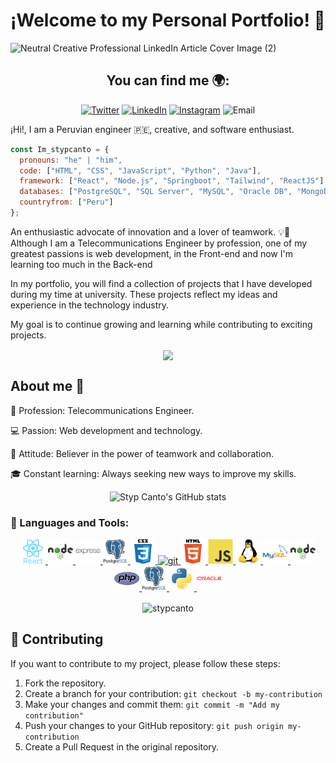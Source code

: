 <div align="center">
  <h1>¡Welcome to my Personal Portfolio! 👋</h1>
</div>

![Neutral Creative Professional LinkedIn Article Cover Image (2)](https://github.com/stypcanto/stypcanto/assets/80213508/05e6cce0-40c5-48b2-8336-d891b4f976c3)




<div align="center">
  <h2>You can find me 🌍:</h2>
  
  [![Twitter](https://img.shields.io/badge/-Twitter-1DA1F2?style=flat&logo=twitter&logoColor=white)](https://twitter.com/stypcanto) [![LinkedIn](https://img.shields.io/badge/-LinkedIn-0077B5?style=flat&logo=linkedin&logoColor=white)](https://www.linkedin.com/in/stypcanto/) [![Instagram](https://img.shields.io/badge/-Instagram-E4405F?style=flat&logo=instagram&logoColor=white)](https://www.instagram.com/ing.styp.canto/) ![Email](https://img.shields.io/badge/Email-styp611%40outlook.com-red)
</div>



¡Hi!, I am a Peruvian engineer 🇵🇪, creative, and software enthusiast.

```javascript
const Im_stypcanto = {
  pronouns: "he" | "him",
  code: ["HTML", "CSS", "JavaScript", "Python", "Java"],
  framework: ["React", "Node.js", "Springboot", "Tailwind", "ReactJS"],
  databases: ["PostgreSQL", "SQL Server", "MySQL", "Oracle DB", "MongoDB"],
  countryfrom: ["Peru"]
};
```

An enthusiastic advocate of innovation and a lover of teamwork. 💡🤝 Although I am a Telecommunications Engineer by profession, one of my greatest passions is web development,  in the Front-end and now I'm learning too much in the Back-end

In my portfolio, you will find a collection of projects that I have developed during my time at university. These projects reflect my ideas and experience in the technology industry.

My goal is to continue growing and learning while contributing to exciting projects.




<div align="center">
  <a href="https://github.com/stypcanto/github-readme-stats">
    <img align="center" src="https://github-readme-stats.vercel.app/api/top-langs/?username=stypcanto" />
  </a>
</div>


## About me 🚀

💼 Profession: Telecommunications Engineer.

💻 Passion: Web development and technology.

🤝 Attitude: Believer in the power of teamwork and collaboration.

🎓 Constant learning: Always seeking new ways to improve my skills.



<div align="center">
  <img src="https://github-readme-stats.vercel.app/api?username=stypcanto&show_icons=true&theme=transparent" alt="Styp Canto's GitHub stats" />
</div>



<h3 align="left">🧰  Languages and Tools:</h3>



<div align="center">
  <p>
    <a href="https://reactjs.org/" target="_blank" rel="noreferrer">
      <img src="https://raw.githubusercontent.com/devicons/devicon/master/icons/react/react-original-wordmark.svg" alt="react" width="40" height="40"/>
    </a>
    <a href="https://nodejs.org" target="_blank" rel="noreferrer">
      <img src="https://raw.githubusercontent.com/devicons/devicon/master/icons/nodejs/nodejs-original-wordmark.svg" alt="nodejs" width="40" height="40"/>
    </a>
    <a href="https://expressjs.com" target="_blank" rel="noreferrer">
      <img src="https://raw.githubusercontent.com/devicons/devicon/master/icons/express/express-original-wordmark.svg" alt="express" width="40" height="40"/>
    </a>
    <a href="https://www.postgresql.org" target="_blank" rel="noreferrer">
      <img src="https://raw.githubusercontent.com/devicons/devicon/master/icons/postgresql/postgresql-original-wordmark.svg" alt="postgresql" width="40" height="40"/>
    </a>
    <a href="https://www.w3schools.com/css/" target="_blank" rel="noreferrer">
      <img src="https://raw.githubusercontent.com/devicons/devicon/master/icons/css3/css3-original-wordmark.svg" alt="css3" width="40" height="40"/>
    </a>
    <a href="https://git-scm.com/" target="_blank" rel="noreferrer">
      <img src="https://www.vectorlogo.zone/logos/git-scm/git-scm-icon.svg" alt="git" width="40" height="40"/>
    </a>
    <a href="https://www.w3.org/html/" target="_blank" rel="noreferrer">
      <img src="https://raw.githubusercontent.com/devicons/devicon/master/icons/html5/html5-original-wordmark.svg" alt="html5" width="40" height="40"/>
    </a>
    <a href="https://developer.mozilla.org/en-US/docs/Web/JavaScript" target="_blank" rel="noreferrer">
      <img src="https://raw.githubusercontent.com/devicons/devicon/master/icons/javascript/javascript-original.svg" alt="javascript" width="40" height="40"/>
    </a>
    <a href="https://www.linux.org/" target="_blank" rel="noreferrer">
      <img src="https://raw.githubusercontent.com/devicons/devicon/master/icons/linux/linux-original.svg" alt="linux" width="40" height="40"/>
    </a>
    <a href="https://www.mysql.com/" target="_blank" rel="noreferrer">
      <img src="https://raw.githubusercontent.com/devicons/devicon/master/icons/mysql/mysql-original-wordmark.svg" alt="mysql" width="40" height="40"/>
    </a>
    <a href="https://nodejs.org" target="_blank" rel="noreferrer">
      <img src="https://raw.githubusercontent.com/devicons/devicon/master/icons/nodejs/nodejs-original-wordmark.svg" alt="nodejs" width="40" height="40"/>
    </a>
    <a href="https://www.php.net" target="_blank" rel="noreferrer">
      <img src="https://raw.githubusercontent.com/devicons/devicon/master/icons/php/php-original.svg" alt="php" width="40" height="40"/>
    </a>
    <a href="https://www.postgresql.org" target="_blank" rel="noreferrer">
      <img src="https://raw.githubusercontent.com/devicons/devicon/master/icons/postgresql/postgresql-original-wordmark.svg" alt="postgresql" width="40" height="40"/>
    </a>
    <a href="https://www.python.org" target="_blank" rel="noreferrer">
      <img src="https://raw.githubusercontent.com/devicons/devicon/master/icons/python/python-original.svg" alt="python" width="40" height="40"/>
    </a>
      <a href="https://www.oracle.com/database/" target="_blank" rel="noreferrer">
      <img src="https://raw.githubusercontent.com/devicons/devicon/master/icons/oracle/oracle-original.svg" alt="oracle" width="40" height="40"/>
    </a>
   
  </p>
</div>






<div align="center">
  <p><img align="center" src="https://github-readme-streak-stats.herokuapp.com/?user=stypcanto&" alt="stypcanto" /></p>
</div>



## 🤝 Contributing
If you want to contribute to my project, please follow these steps:

1. Fork the repository.
2. Create a branch for your contribution: `git checkout -b my-contribution`
3. Make your changes and commit them: `git commit -m "Add my contribution"`
4. Push your changes to your GitHub repository: `git push origin my-contribution`
5. Create a Pull Request in the original repository.





